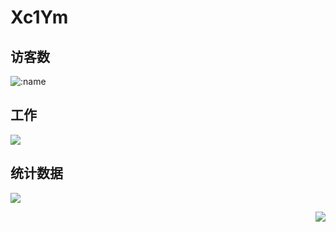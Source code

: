 # Xc1Ym

## 访客数

![:name](https://count.getloli.com/get/@Xc1Ym??theme=gelbooru-h)

## 工作

![](https://img.shields.io/badge/Cyber%20security-Red%20%26%20Blue%20Team-green)

## 统计数据

![](https://github-readme-stats.vercel.app/api/top-langs/?username=Xc1Ym&layout=compact&locale=cn)

<img align="right" src="https://github-readme-stats.vercel.app/api?username=Xc1Ym&hide_title=true"/>



